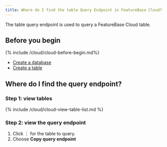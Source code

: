 ```yaml
---
title: Where do I find the table Query Endpoint in FeatureBase Cloud?
---
```


The table query endpoint is used to query a FeatureBase Cloud table.

## Before you begin

{% include /cloud/cloud-before-begin.md%}
* [Create a database](/cloud/cloud-setup/creating-database)
* [Create a table](/cloud/cloud-tables/cloud-table-create)

## Where do I find the query endpoint?

### Step 1: view tables

{% include /cloud/cloud-view-table-list.md %}

### Step 2: view the query endpoint

1. Click &#8942; for the table to query.
2. Choose **Copy query endpoint**

